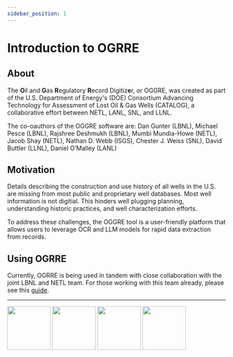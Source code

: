 ```yaml
---
sidebar_position: 1
---
```


# Introduction to OGRRE

## About

The **O**il and **G**as **R**egulatory **R**ecord Digitiz**e**r, or OGGRE, was created as part of
the U.S. Department of Energy's (DOE) Consortium Advancing Technology for Assessment of Lost Oil & Gas Wells (CATALOG),
a collaborative effort between NETL, LANL, SNL, and LLNL.

The co-oauthors of the OGGRE software are:
Dan Gunter (LBNL), Michael Pesce (LBNL), Rajshree Deshmukh (LBNL), Mumbi Mundia-Howe (NETL), Jacob Shay (NETL), Nathan D. Webb (ISGS), Chester J. Weiss (SNL), David Buttler (LLNL), Daniel O’Malley (LANL)

## Motivation
Details describing the construction and use history of all wells in the U.S. are missing from most public and proprietary well databases.
Most well information is not digitial.
This hinders well plugging planning, understanding historic practices, and well characterization efforts.

To address these challenges, the OGGRE tool is a user-friendly platform that allows users to leverage OCR and LLM models
for rapid data extraction from records.

## Using OGRRE

Currently, OGRRE is being used in tandem with close collaboration with the joint LBNL and NETL team.
For those working with this team already, please see this [guide](guide).

----

<img src="../img/catalog-logo-whitebg.png" height="100px"/>
<img src="../img/lbnl-logo-whitebg.png" height="100px"/>
<img src="../img/netl-logo-whitebg.png" height="100px"/>
<img src="../img/doe-logo-whitebg.png" height="100px"/>